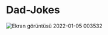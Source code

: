 # Dad-Jokes
![Ekran görüntüsü 2022-01-05 003532](https://user-images.githubusercontent.com/48691866/148127065-dba5060c-42c7-4e7c-85cf-5c68df582fc3.png)

